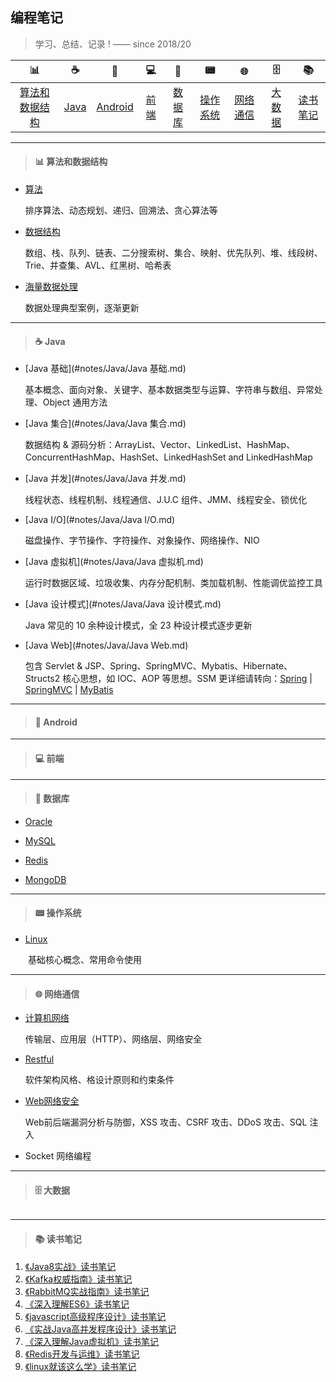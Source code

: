 ## 编程笔记

> 学习、总结、记录 ! —— since 2018/20

| 📊 | ☕️ | 📱 | 💻 | 💾 | 📟 | 🌐  | 🗄 | 📚 |
| :----: | :----: | :----: | :----: | :----: | :----: | :----: | :----: | :----: |
| [算法和数据结构](#算法和数据结构) | [Java](#Java) | [Android](#Android) | [前端](#前端) | [数据库](#数据库) | [操作系统](#操作系统) | [网络通信](#网络通信) | [大数据](#大数据) | [读书笔记](#读书笔记) | 

---

> <h4 id="算法和数据结构">📊 算法和数据结构</h4>

- [算法](notes/算法和数据结构/算法.md)

  排序算法、动态规划、递归、回溯法、贪心算法等

- [数据结构](notes/算法和数据结构/数据结构.md)

  数组、栈、队列、链表、二分搜索树、集合、映射、优先队列、堆、线段树、Trie、并查集、AVL、红黑树、哈希表

- [海量数据处理](notes/算法和数据结构/海量数据处理.md)

  数据处理典型案例，逐渐更新
  
---

> <h4 id="Java">☕️ Java</h4>

- [Java 基础](#notes/Java/Java 基础.md)

  基本概念、面向对象、关键字、基本数据类型与运算、字符串与数组、异常处理、Object 通用方法
  
- [Java 集合](#notes/Java/Java 集合.md)

  数据结构 & 源码分析：ArrayList、Vector、LinkedList、HashMap、ConcurrentHashMap、HashSet、LinkedHashSet and LinkedHashMap
  
- [Java 并发](#notes/Java/Java 并发.md)

  线程状态、线程机制、线程通信、J.U.C 组件、JMM、线程安全、锁优化
  
- [Java I/O](#notes/Java/Java I/O.md)

  磁盘操作、字节操作、字符操作、对象操作、网络操作、NIO
  
- [Java 虚拟机](#notes/Java/Java 虚拟机.md)

  运行时数据区域、垃圾收集、内存分配机制、类加载机制、性能调优监控工具
  
- [Java 设计模式](#notes/Java/Java 设计模式.md)

  Java 常见的 10 余种设计模式，全 23 种设计模式逐步更新
  
- [Java Web](#notes/Java/Java Web.md)

  包含 Servlet & JSP、Spring、SpringMVC、Mybatis、Hibernate、Structs2 核心思想，如 IOC、AOP 等思想。SSM 更详细请转向：[Spring](notes/JavaWeb/Spring.md) | [SpringMVC](https://github.com/frank-lam/SpringMVC_MyBatis_Learning) | [MyBatis](https://github.com/frank-lam/SpringMVC_MyBatis_Learning)

---

> <h4 id="Android">📱 Android</h4> 

---

> <h4 id="前端">💻 前端</h4>

---

> <h4 id="数据库">💾 数据库</h4>

- [Oracle](#notes/DataBase/Oracle.md)

- [MySQL](#notes/DataBase/MySQL.md)

- [Redis](#notes/DataBase/Redis.md)

- [MongoDB](#notes/DataBase/MongoDB.md)

---

> <h4 id="操作系统">📟 操作系统</h4>

- [Linux](notes/操作系统/Linux.md)

　　基础核心概念、常用命令使用
  
---

> <h4 id="网络通信">🌐 网络通信</h4>

- [计算机网络](notes/网络通信/计算机网络.md)

  传输层、应用层（HTTP）、网络层、网络安全

- [Restful](notes/网络通信/Restful.md)

  软件架构风格、格设计原则和约束条件

- [Web网络安全](notes/网络通信/Web网络安全.md)

  Web前后端漏洞分析与防御，XSS 攻击、CSRF 攻击、DDoS 攻击、SQL 注入

- Socket 网络编程
---


> <h4 id="大数据">🗄 大数据</h4>
```
```
---

> <h4 id="读书笔记">📚 读书笔记</h4>

1. [《Java8实战》读书笔记](https://github.com/heibaiying/LearningNotes/tree/master/notes/《Java8实战》读书笔记.md)
2. [《Kafka权威指南》读书笔记](https://github.com/heibaiying/LearningNotes/tree/master/notes/《Kafka权威指南》读书笔记.md) 
3. [《RabbitMQ实战指南》读书笔记](https://github.com/heibaiying/LearningNotes/tree/master/notes/《RabbitMQ实战指南》读书笔记.md) 
4. [《深入理解ES6》读书笔记](https://github.com/heibaiying/LearningNotes/tree/master/notes/《深入理解ES6》读书笔记.md)
5. [《javascript高级程序设计》读书笔记](https://github.com/heibaiying/LearningNotes/tree/master/notes/《javascript高级程序设计》读书笔记.md) 
6. [《实战Java高并发程序设计》读书笔记](https://github.com/heibaiying/LearningNotes/tree/master/notes/《实战Java高并发程序设计》读书笔记.md)
7. [《深入理解Java虚拟机》读书笔记](https://github.com/heibaiying/LearningNotes/tree/master/notes/《深入理解Java虚拟机》读书笔记.md) 
8. [《Redis开发与运维》读书笔记](https://github.com/heibaiying/LearningNotes/tree/master/notes/《Redis开发与运维》读书笔记.md) 
9. [《linux就该这么学》读书笔记](https://github.com/heibaiying/LearningNotes/tree/master/notes/《linux就该这么学》读书笔记.md) 



